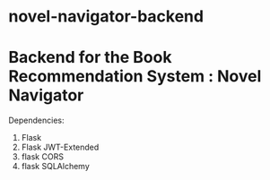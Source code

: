 # novel-navigator-backend

# Backend for the Book Recommendation System : Novel Navigator

Dependencies:
1. Flask
2. Flask JWT-Extended
3. flask CORS
4. flask SQLAlchemy

